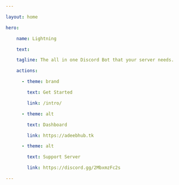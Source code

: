 ```yaml
---

layout: home

hero:

    name: Lightning

    text: 

    tagline: The all in one Discord Bot that your server needs.

    actions:

      - theme: brand

        text: Get Started

        link: /intro/

      - theme: alt

        text: Dashboard

        link: https://adeebhub.tk

      - theme: alt

        text: Support Server

        link: https://discord.gg/2MbxmzFc2s

---
```

